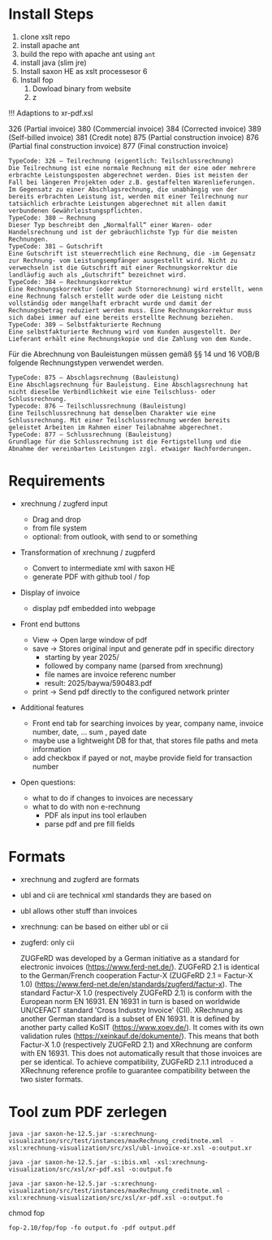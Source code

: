 # Install Steps
1. clone xslt repo
2. install apache ant 
3. build the repo with apache ant using `ant`
4. install java (slim jre)
5. Install saxon HE as xslt processesor
6
7. Install fop
   1. Dowload binary from website
   2.  z

!!! Adaptions to xr-pdf.xsl



326 (Partial invoice)
380 (Commercial invoice)
384 (Corrected invoice)
389 (Self-billed invoice)
381 (Credit note)
875 (Partial construction invoice)
876 (Partial final construction invoice)
877 (Final construction invoice)


    TypeCode: 326 – Teilrechnung (eigentlich: Teilschlussrechnung)
    Die Teilrechnung ist eine normale Rechnung mit der eine oder mehrere erbrachte Leistungsposten abgerechnet werden. Dies ist meisten der Fall bei längeren Projekten oder z.B. gestaffelten Warenlieferungen. Im Gegensatz zu einer Abschlagsrechnung, die unabhängig von der bereits erbrachten Leistung ist, werden mit einer Teilrechnung nur tatsächlich erbrachte Leistungen abgerechnet mit allen damit verbundenen Gewährleistungspflichten.
    TypeCode: 380 – Rechnung
    Dieser Typ beschreibt den „Normalfall“ einer Waren- oder Handelsrechnung und ist der gebräuchlichste Typ für die meisten Rechnungen.
    TypeCode: 381 – Gutschrift
    Eine Gutschrift ist steuerrechtlich eine Rechnung, die -im Gegensatz zur Rechnung- vom Leistungsempfänger ausgestellt wird. Nicht zu verwechseln ist die Gutschrift mit einer Rechnungskorrektur die landläufig auch als „Gutschrift“ bezeichnet wird.
    TypeCode: 384 – Rechnungskorrektur
    Eine Rechnungskorrektur (oder auch Stornorechnung) wird erstellt, wenn eine Rechnung falsch erstellt wurde oder die Leistung nicht vollständig oder mangelhaft erbracht wurde und damit der Rechnungsbetrag reduziert werden muss. Eine Rechnungskorrektur muss sich dabei immer auf eine bereits erstellte Rechnung beziehen.
    TypeCode: 389 – Selbstfakturierte Rechnung
    Eine selbstfakturierte Rechnung wird vom Kunden ausgestellt. Der Lieferant erhält eine Rechnungskopie und die Zahlung von dem Kunde.

Für die Abrechnung von Bauleistungen müssen gemäß §§ 14 und 16 VOB/B folgende Rechnungstypen verwendet werden.

    TypeCode: 875 – Abschlagsrechnung (Bauleistung)
    Eine Abschlagsrechnung für Bauleistung. Eine Abschlagsrechnung hat nicht dieselbe Verbindlichkeit wie eine Teilschluss- oder Schlussrechnung.
    Typecode: 876 – Teilschlussrechnung (Bauleistung)
    Eine Teilschlussrechnung hat denselben Charakter wie eine Schlussrechnung. Mit einer Teilschlussrechnung werden bereits geleistet Arbeiten im Rahmen einer Teilabnahme abgerechnet.
    TypeCode: 877 – Schlussrechnung (Bauleistung)
    Grundlage für die Schlussrechnung ist die Fertigstellung und die Abnahme der vereinbarten Leistungen zzgl. etwaiger Nachforderungen.


# Requirements
- xrechnung / zugferd input
  - Drag and drop
  - from file system
  - optional: from outlook, with send to or something

- Transformation of xrechnung / zugpferd
  - Convert to intermediate xml with saxon HE
  - generate PDF with github tool / fop 

- Display of invoice
  - display pdf embedded into webpage

- Front end buttons
  - View -> Open large window of pdf
  - save -> Stores original input and generate pdf in specific directory
    - starting by year 2025/
    - followed by company name (parsed from xrechnung)
    - file names are invoice referenc number 
    - result: 2025/baywa/590483.pdf
  - print -> Send pdf directly to the configured network printer

- Additional features
  - Front end tab for searching invoices by year, company name, invoice number, date, ... sum , payed date
  - maybe use a lightweight DB for that, that stores file paths and meta information
  - add checkbox if payed or not, maybe provide field for transaction number

- Open questions:
  - what to do if changes to invoices are necessary
  - what to do with non e-rechnung
    - PDF als input ins tool erlauben
    - parse pdf and pre fill fields

# Formats
- xrechnung and zugferd are formats
- ubl and cii are technical xml standards they are based on
- ubl allows other stuff than invoices
- xrechnung: can be based on either ubl or cii
- zugferd: only cii

    ZUGFeRD was developed by a German initiative as a standard for electronic invoices (https://www.ferd-net.de/).
    ZUGFeRD 2.1 is identical to the German/French cooperation Factur-X (ZUGFeRD 2.1 = Factur-X 1.0) (https://www.ferd-net.de/en/standards/zugferd/factur-x).
    The standard Factur-X 1.0 (respectively ZUGFeRD 2.1) is conform with the European norm EN 16931.
    EN 16931 in turn is based on worldwide UN/CEFACT standard 'Cross Industry Invoice' (CII).
    XRechnung as another German standard is a subset of EN 16931. It is defined by another party called KoSIT (https://www.xoev.de/). It comes with its own validation rules (https://xeinkauf.de/dokumente/).
    This means that both Factur-X 1.0 (respectively ZUGFeRD 2.1) and XRechnung are conform with EN 16931. This does not automatically result that those invoices are per se identical.
    To achieve compatibility, ZUGFeRD 2.1.1 introduced a XRechnung reference profile to guarantee compatibility between the two sister formats.


# Tool zum PDF zerlegen

```
java -jar saxon-he-12.5.jar -s:xrechnung-visualization/src/test/instances/maxRechnung_creditnote.xml  -xsl:xrechnung-visualization/src/xsl/ubl-invoice-xr.xsl -o:output.xr
```

```
java -jar saxon-he-12.5.jar -s:ibis.xml -xsl:xrechnung-visualization/src/xsl/xr-pdf.xsl -o:output.fo
```



```
java -jar saxon-he-12.5.jar -s:xrechnung-visualization/src/test/instances/maxRechnung_creditnote.xml -xsl:xrechnung-visualization/src/xsl/xr-pdf.xsl -o:output.fo

```


chmod fop
```
fop-2.10/fop/fop -fo output.fo -pdf output.pdf

```